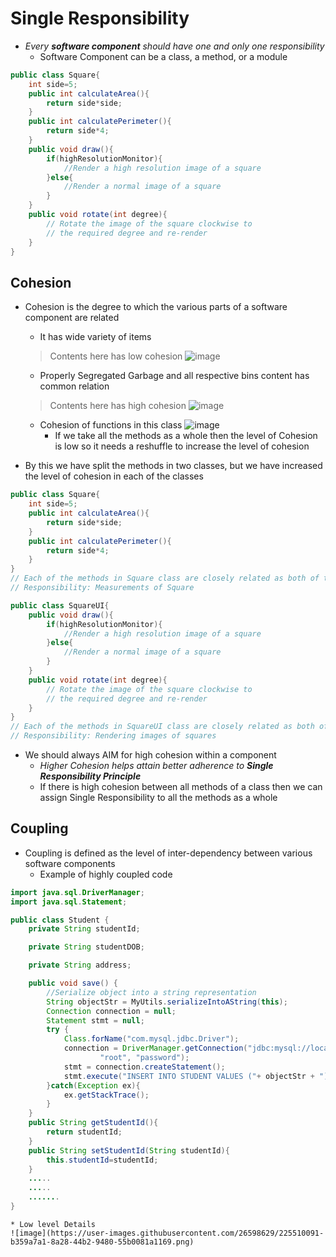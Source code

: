 # Single Responsibility
* _Every __software component__ should have one and only one responsibility_
    * Software Component can be a class, a method, or a module
    
```java
public class Square{
	int side=5;
	public int calculateArea(){
		return side*side;
    }
    public int calculatePerimeter(){
		return side*4;
    }
    public void draw(){
		if(highResolutionMonitor){
			//Render a high resolution image of a square
		}else{
			//Render a normal image of a square
		}
    }
    public void rotate(int degree){
		// Rotate the image of the square clockwise to
        // the required degree and re-render
    }
}
```
## Cohesion
* Cohesion is the degree to which the various parts of a software component are related
   * It has wide variety of items 
   > Contents here has low cohesion
    ![image](https://user-images.githubusercontent.com/26598629/225497717-e1642f8c-129b-4800-bbbe-e74e54b21945.jpg)
   * Properly Segregated Garbage and all respective bins content has common relation  
   > Contents here has high cohesion
    ![image](https://user-images.githubusercontent.com/26598629/225498385-27085419-b773-4edd-b8e3-3ab1f59be14e.jpg)
   * Cohesion of functions in this class 
   ![image](https://user-images.githubusercontent.com/26598629/225502929-753c9bde-d07b-4e0e-89be-9b183d4e7c67.png)
     * If we take all the methods as a whole then the level of Cohesion is low so it needs a reshuffle to increase the level of cohesion
    
* By this we have split the methods in two classes, but we have increased the level of cohesion in each of the classes
```java
public class Square{
	int side=5;
	public int calculateArea(){
		return side*side;
    }
    public int calculatePerimeter(){
		return side*4;
    }
}
// Each of the methods in Square class are closely related as both of them deal with measurements of the square
// Responsibility: Measurements of Square
```
```java
public class SquareUI{
	public void draw(){
		if(highResolutionMonitor){
			//Render a high resolution image of a square
		}else{
			//Render a normal image of a square
		}
	}
	public void rotate(int degree){
		// Rotate the image of the square clockwise to
		// the required degree and re-render
	}
}
// Each of the methods in SquareUI class are closely related as both of them deal with rendering of the square
// Responsibility: Rendering images of squares
```
* We should always AIM for high cohesion within a component
    * _Higher Cohesion helps attain better adherence to __Single Responsibility Principle___
    * If there is high cohesion between all methods of a class then we can assign Single Responsibility to all the methods as a whole
    
## Coupling 
* Coupling is defined as the level of inter-dependency between various software components
    * Example of highly coupled code

```java
import java.sql.DriverManager;
import java.sql.Statement;

public class Student {
	private String studentId;

	private String studentDOB;

	private String address;

	public void save() {
		//Serialize object into a string representation
		String objectStr = MyUtils.serializeIntoAString(this);
		Connection connection = null;
		Statement stmt = null;
		try {
			Class.forName("com.mysql.jdbc.Driver");
			connection = DriverManager.getConnection("jdbc:mysql://localhost:3306/MyDB",
                    "root", "password");
			stmt = connection.createStatement();
			stmt.execute("INSERT INTO STUDENT VALUES ("+ objectStr + ")");
		}catch(Exception ex){
			ex.getStackTrace();
		}
	}
	public String getStudentId(){
		return studentId;
    }
    public String setStudentId(String studentId){
		this.studentId=studentId;
    }
    .....
    .....
    .......
}
```
	* Low level Details
	![image](https://user-images.githubusercontent.com/26598629/225510091-b359a7a1-8a28-44b2-9480-55b0081a1169.png)


